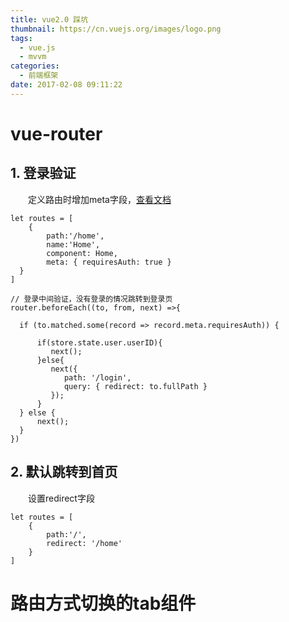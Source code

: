 ```yaml
---
title: vue2.0 踩坑
thumbnail: https://cn.vuejs.org/images/logo.png
tags:
  - vue.js
  - mvvm
categories:
  - 前端框架
date: 2017-02-08 09:11:22
---
```




# vue-router
## 1. 登录验证
　　定义路由时增加meta字段，[查看文档](https://router.vuejs.org/zh-cn/advanced/meta.html)
```
let routes = [
    {
        path:'/home',
        name:'Home',
        component: Home,
        meta: { requiresAuth: true }
  }
]

// 登录中间验证，没有登录的情况跳转到登录页
router.beforeEach((to, from, next) =>{

  if (to.matched.some(record => record.meta.requiresAuth)) {

      if(store.state.user.userID){
         next();
      }else{
         next({
            path: '/login',
            query: { redirect: to.fullPath }
         });
      }
  } else {
      next();
  }
})
```

## 2. 默认跳转到首页
　　设置redirect字段
```
let routes = [
    {
        path:'/',
        redirect: '/home'
    }
]
```

# 路由方式切换的tab组件